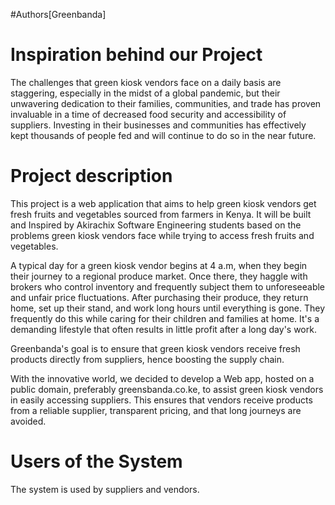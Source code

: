 #Authors[Greenbanda]

# Inspiration behind our Project
The challenges that green kiosk vendors face on a daily basis are staggering, especially in the midst of a global pandemic, but their unwavering dedication to their families, communities, and trade has proven invaluable in a time of decreased food security and accessibility of suppliers. Investing in their businesses and communities has effectively kept thousands of people fed and will continue to do so in the near future.

# Project description

This project is a web application that aims to help green kiosk vendors get  fresh fruits and vegetables sourced from farmers in Kenya. It will be built and Inspired by Akirachix Software Engineering students based on the problems green kiosk vendors face while trying to access fresh fruits and vegetables.

A typical day for a green kiosk vendor begins at 4 a.m, when they begin their journey to a regional produce market. Once there, they haggle with brokers who control inventory and frequently subject them to unforeseeable and unfair price fluctuations. After purchasing their produce, they return home, set up their stand, and work long hours until everything is gone. They frequently do this while caring for their children and families at home. It's a demanding lifestyle that often results in little profit after a long day's work.

Greenbanda's goal is to ensure that green kiosk vendors receive fresh products directly from suppliers, hence boosting the supply chain.

With the innovative world, we decided to develop a Web app, hosted on a public domain, preferably greensbanda.co.ke, to assist green kiosk vendors in easily accessing suppliers. This ensures that vendors receive products from a reliable supplier, transparent pricing, and that long journeys are avoided.
# Users of the System
The system is used by suppliers and vendors.
